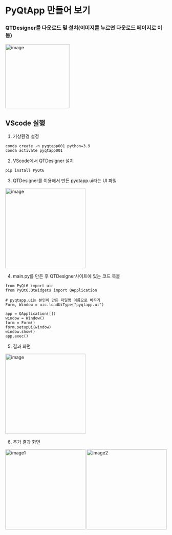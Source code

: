 # PyQtApp 만들어 보기

### QTDesigner를 다운로드 및 설치(이미지를 누르면 다운로드 페이지로 이동)

<a href="https://build-system.fman.io/qt-designer-download">
  <img src="https://github.com/user-attachments/assets/d69503d6-fcf6-491b-9776-d850729b6a45" alt="image" width="200"/>
</a>

## VScode 실행
1. 기상환경 설정
```
conda create -n pyqtapp001 python=3.9
conda activate pyqtapp001
```
2. VScode에서 QTDesigner 설치
```
pip install PyQt6
```
3.  QTDesigner를 이용해서 만든 pyqtapp.ui라는 UI 파일
  <img src="https://github.com/user-attachments/assets/12bb468b-c76a-4f84-bd7a-d63dd2405c84" alt="image" width="250"/>

4.  main.py를 만든 후 QTDesigner사이트에 있는 코드 복붙
```
from PyQt6 import uic
from PyQt6.QtWidgets import QApplication

# pyqtapp.ui는 본인이 만든 파일명 이름으로 바꾸기
Form, Window = uic.loadUiType("pyqtapp.ui")

app = QApplication([])
window = Window()
form = Form()
form.setupUi(window)
window.show()
app.exec()
```
5. 결과 화면
  <img src="https://github.com/user-attachments/assets/3deedfc7-5621-4bb3-b61f-e3ffcf7ebb2e" alt="image" width="250"/>

6. 추가 결과 화면
  <img src="https://github.com/user-attachments/assets/f9ce9d01-d72b-400e-98fd-9ea5dd35106c" alt="image1" width="250"/>
  <img src="https://github.com/user-attachments/assets/985743aa-9ac9-4a04-a262-a6e94e88bd25" alt="image2" width="250"/>




